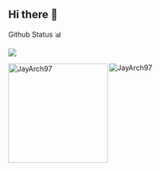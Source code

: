 ## Hi there 👋

Github Status 📊

<p><img
  align="center"
  src="https://github-readme-stats.vercel.app/api/?username=JayArch97&theme=dracula"
/></p>
<p>
<img align="left" src="https://github-readme-stats.vercel.app/api/top-langs?username=JayArch97&show_icons=true&locale=en&layout=compact" alt="JayArch97" width="200" />
</p>
<p>
<img align="center" src="https://github-readme-streak-stats.herokuapp.com/?user=JayArch97&" alt="JayArch97" />
</p>

